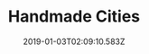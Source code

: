 ---
title: Handmade Cities
artist: Plini
date: 2019-01-03T02:09:10.583Z
cover: /upload/a2040672325_16.jpg
styles:
  - Progressive Rock
  - Instrumental
links:
  spotify: https://play.spotify.com/album/36vGWMFViWBpBB4npwmusv
  youtube: https://music.youtube.com/watch?v=4qOeZzZh9MM
  applemusic: https://itunes.apple.com/us/album/handmade-cities/1143950631?uo=4
  soundcloud: ""
  bandcamp: https://plini.bandcamp.com/album/handmade-cities
  googleplay: https://play.google.com/music/m/Bd2w2lqtetrp565hoiymmjkt2vq?signup_if_needed=1
  deezer: https://www.deezer.com/album/76263232
---